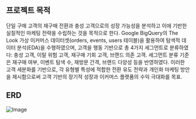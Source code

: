 ## 프로젝트 목적
단일 구매 고객의 재구매 전환과 충성 고객으로의 성장 가능성을 분석하고 이에 기반한 실질적인 마케팅 전략을 수립하는 것을 목적으로 한다. Google BigQuery의 The Look 가상 이커머스 데이터셋(orders, events, users 테이블)을 활용하여 탐색적 데이터 분석(EDA)을 수행하였으며, 고객을 행동 기반으로 총 4가지 세그먼트로 분류하였다: 충성 고객, 이탈 위험 고객, 재구매 기회 고객, 브랜드 의존 고객. 세그먼트 분류 기준은 재구매 여부, 이벤트 탐색 수, 재방문 간격, 브랜드 다양성 등을 반영하였다. 이러한 고객 세분화를 기반으로, 각 유형별 특성에 적합한 전환 유도 전략과 개인화 마케팅 방안을 제시함으로써 고객 기반의 장기적 성장과 이커머스 플랫폼의 수익 극대화를 목표.

## ERD
![Image](https://github.com/user-attachments/assets/ff1feb79-30bf-4462-a6e2-ef75e554f389)
